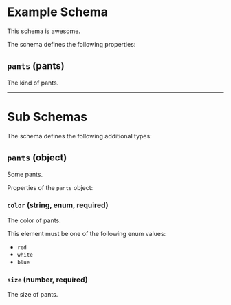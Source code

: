 # Example Schema

This schema is awesome.

The schema defines the following properties:

## `pants` (pants)

The kind of pants.

---

# Sub Schemas

The schema defines the following additional types:

## `pants` (object)

Some pants.

Properties of the `pants` object:

### `color` (string, enum, required)

The color of pants.

This element must be one of the following enum values:

* `red`
* `white`
* `blue`

### `size` (number, required)

The size of pants.